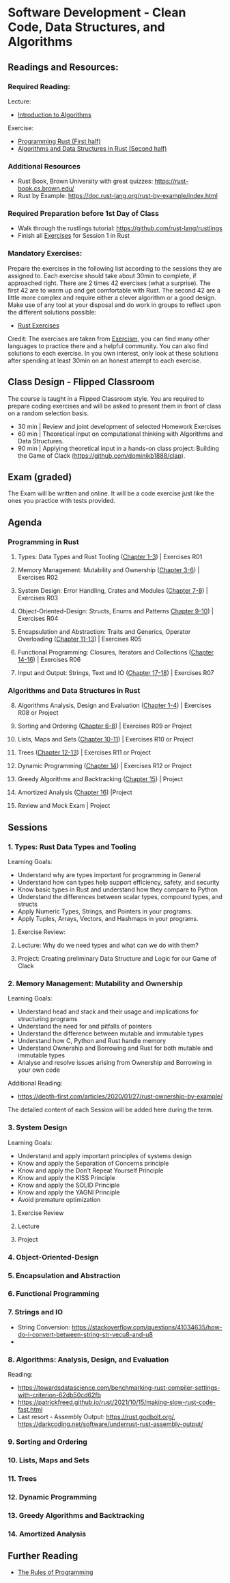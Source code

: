 # Software Development - Clean Code, Data Structures, and Algorithms

## Readings and Resources:


### Required Reading:

Lecture:
- [Introduction to Algorithms](https://ebookcentral.proquest.com/lib/th-deggendorf/detail.action?docID=6925615)

Exercise:
- [Programming Rust (First half)](https://ebookcentral.proquest.com/lib/th-deggendorf/detail.action?docID=6643397)
- [Algorithms and Data Structures in Rust (Second half)](https://www.packtpub.com/product/hands-on-data-structures-and-algorithms-with-rust/9781788995528)
### Additional Resources

- Rust Book, Brown University with great quizzes: https://rust-book.cs.brown.edu/
- Rust by Example: https://doc.rust-lang.org/rust-by-example/index.html

### Required Preparation before 1st Day of Class

- Walk through the rustlings tutorial: https://github.com/rust-lang/rustlings
- Finish all [Exercises](././rust_assignments.md) for Session 1 in Rust


### Mandatory Exercises:

Prepare the exercises in the following list according to the sessions they are assigned to. Each exercise should take about 30min to complete, if approached right. There are 2 times 42 exercises (what a surprise). The first 42 are to warm up and get comfortable with Rust. The second 42 are a little more complex and require either a clever algorithm or a good design. Make use of any tool at your disposal and do work in groups to reflect upon the different solutions possible:

- [Rust Exercises](././rust_assignments.md)

Credit: The exercises are taken from [Exercism](http://www.exercism.org), you can find many other languages to practice there and a helpful community. You can also find solutions to each exercise. In you own interest, only look at these solutions after spending at least 30min on an honest attempt to each exercise.


## Class Design - Flipped Classroom

The course is taught in a Flipped Classroom style. You are required to prepare coding exercises and will be asked to present them in front of class on a random selection basis.

- 30 min | Review and joint development of selected Homework Exercises
- 60 min | Theoretical input on computational thinking with Algorithms and Data Structures.
- 90 min | Applying theoretical input in a hands-on class project: Building the Game of Clack (https://github.com/dominikb1888/clap).


## Exam (graded)

The Exam will be written and online. It will be a code exercise just like the ones you practice with tests provided.


## Agenda

### Programming in Rust

1. Types: Data Types and Rust Tooling ([Chapter 1-3](https://ebookcentral.proquest.com/lib/th-deggendorf/reader.action?docID=6643397&ppg=23)) | Exercises R01

2. Memory Management: Mutability and Ownership ([Chapter 3-6](https://ebookcentral.proquest.com/lib/th-deggendorf/reader.action?docID=6643397&ppg=101)) | Exercises R02

3. System Design: Error Handling, Crates and Modules ([Chapter 7-8](https://ebookcentral.proquest.com/lib/th-deggendorf/reader.action?docID=6643397&ppg=179)) | Exercises R03

4. Object-Oriented-Design: Structs, Enums and Patterns [Chapter 9-10](https://ebookcentral.proquest.com/lib/th-deggendorf/reader.action?docID=6643397&ppg=231)) | Exercises R04

5. Encapsulation and Abstraction: Traits and Generics, Operator Overloading ([Chapter 11-13](https://ebookcentral.proquest.com/lib/th-deggendorf/reader.action?docID=6643397&ppg=277)) | Exercises R05

6. Functional Programming: Closures, Iterators and Collections ([Chapter 14-16](https://ebookcentral.proquest.com/lib/th-deggendorf/reader.action?docID=6643397&ppg=349)) | Exercises R06

7. Input and Output: Strings, Text and IO ([Chapter 17-18](https://ebookcentral.proquest.com/lib/th-deggendorf/reader.action?docID=6643397&ppg=451)) | Exercises R07

### Algorithms and Data Structures in Rust

8. Algorithms Analysis, Design and Evaluation ([Chapter 1-4](https://ebookcentral.proquest.com/lib/th-deggendorf/reader.action?docID=6925615&ppg=21)) | Exercises R08 or Project

9. Sorting and Ordering ([Chapter 6-8](https://ebookcentral.proquest.com/lib/th-deggendorf/reader.action?docID=6925615&ppg=139)) | Exercises R09 or Project

10. Lists, Maps and Sets ([Chapter 10-11](https://ebookcentral.proquest.com/lib/th-deggendorf/reader.action?docID=6925615&ppg=214)) | Exercises R10 or Project

11. Trees ([Chapter 12-13](https://ebookcentral.proquest.com/lib/th-deggendorf/reader.action?docID=6925615&ppg=261)) | Exercises R11 or Project

12. Dynamic Programming ([Chapter 14](https://ebookcentral.proquest.com/lib/th-deggendorf/reader.action?docID=6925615&ppg=299)) | Exercises R12 or Project

13. Greedy Algorithms and Backtracking ([Chapter 15](https://ebookcentral.proquest.com/lib/th-deggendorf/reader.action?docID=6925615&ppg=344)) | Project

14. Amortized Analysis ([Chapter 16](https://ebookcentral.proquest.com/lib/th-deggendorf/reader.action?docID=6925615&ppg=369)) |Project

15. Review and Mock Exam | Project



## Sessions

### 1. Types: Rust Data Types and Tooling

Learning Goals:
- Understand why are types important for programming in General
- Understand how can types help support efficiency, safety, and security
- Know basic types in Rust and understand how they compare to Python
- Understand the differences between scalar types, compound types, and structs
- Apply Numeric Types, Strings, and Pointers in your programs.
- Apply Tuples, Arrays, Vectors, and Hashmaps in your programs.

1. Exercise Review:

2. Lecture: Why do we need types and what can we do with them?

3. Project: Creating preliminary Data Structure and Logic for our Game of Clack


### 2. Memory Management: Mutability and Ownership

Learning Goals:
- Understand head and stack and their usage and implications for structuring programs
- Understand the need for and pitfalls of pointers
- Understand the difference between mutable and immutable types
- Understand how C, Python and Rust handle memory
- Understand Ownership and Borrowing and Rust for both mutable and immutable types
- Analyse and resolve issues arising from Ownership and Borrowing in your own code


Additional Reading:
- https://depth-first.com/articles/2020/01/27/rust-ownership-by-example/

The detailed content of each Session will be added here during the term.

### 3. System Design

Learning Goals:
- Understand and apply important principles of systems design
- Know and apply the Separation of Concerns principle
- Know and apply the Don't Repeat Yourself Principle
- Know and apply the KISS Principle
- Know and apply the SOLID Principle
- Know and apply the YAGNI Principle
- Avoid premature optimization

1. Exercise Review

2. Lecture

3. Project

### 4. Object-Oriented-Design

### 5. Encapsulation and Abstraction

### 6. Functional Programming

### 7. Strings and IO

- String Conversion: https://stackoverflow.com/questions/41034635/how-do-i-convert-between-string-str-vecu8-and-u8
-

### 8. Algorithms: Analysis, Design, and Evaluation

Reading:

- https://towardsdatascience.com/benchmarking-rust-compiler-settings-with-criterion-62db50cd62fb
- https://patrickfreed.github.io/rust/2021/10/15/making-slow-rust-code-fast.html
- Last resort - Assembly Output: https://rust.godbolt.org/, https://darkcoding.net/software/underrust-rust-assembly-output/


### 9. Sorting and Ordering

### 10. Lists, Maps and Sets

### 11. Trees

### 12. Dynamic Programming

### 13. Greedy Algorithms and Backtracking

### 14. Amortized Analysis

## Further Reading

- [The Rules of Programming](https://ebookcentral.proquest.com/lib/th-deggendorf/detail.action?docID=30290181)
